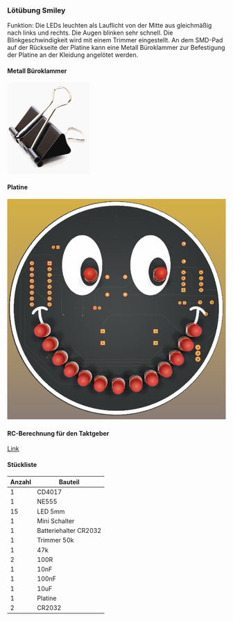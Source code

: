 ### Lötübung Smiley


Funktion: Die LEDs leuchten als Lauflicht von der Mitte aus gleichmäßig nach links und rechts. Die Augen blinken sehr schnell. Die Blinkgeschwindigkeit wird mit einem Trimmer eingestellt. An dem SMD-Pad auf der Rückseite der Platine kann eine Metall Büroklammer zur Befestigung der Platine an der Kleidung angelötet werden. 


#### Metall Büroklammer
![image](https://github.com/frankyhub/Loetkurs/blob/master/L8-Smiley/pic/Klammer.png)


#### Platine

![image](https://github.com/frankyhub/Loetkurs/blob/master/L8-Smiley/pic/Smiley.png)




#### RC-Berechnung für den Taktgeber


[Link](http://frankyhub.de/tools/html/calc_ne555.html)




#### Stückliste                                            

|Anzahl| Bauteil                           |
|------|-----------------------------------|
|    1 | CD4017                            |
|    1 | NE555                             | 
|   15 | LED 5mm                           | 
|    1 | Mini Schalter    	 	             | 
|    1 | Batteriehalter CR2032        	   |
|    1 | Trimmer 50k                       |
|    1 | 47k                               | 
|    2 | 100R                              |
|    1 | 10nF                              | 
|    1 | 100nF                             | 
|    1 | 10uF                              | 
|    1 | Platine                           | 
|    2 | CR2032                            | 



